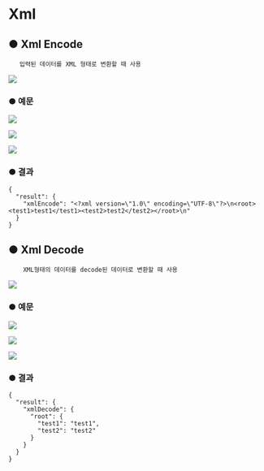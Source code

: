 # Xml

## ● Xml Encode

       입력된 데이터를 XML 형태로 변환할 때 사용

![](../../.gitbook/assets/image%20%28204%29.png)

### ● 예문

![](../../.gitbook/assets/image%20%28386%29.png)

![](../../.gitbook/assets/image%20%28395%29.png)

![](../../.gitbook/assets/image%20%28382%29.png)

### ● 결과

```text
{
  "result": {
    "xmlEncode": "<?xml version=\"1.0\" encoding=\"UTF-8\"?>\n<root><test1>test1</test1><test2>test2</test2></root>\n"
  }
}
```

## ● Xml Decode

        XML형태의 데이터를 decode된 데이터로 변환할 때 사용

![](../../.gitbook/assets/image%20%28101%29.png)

### ● 예문

![](../../.gitbook/assets/image%20%28391%29.png)

![](../../.gitbook/assets/image%20%28393%29.png)

![](../../.gitbook/assets/image%20%28396%29.png)

### ● 결과

```text
{
  "result": {
    "xmlDecode": {
      "root": {
        "test1": "test1",
        "test2": "test2"
      }
    }
  }
}
```

